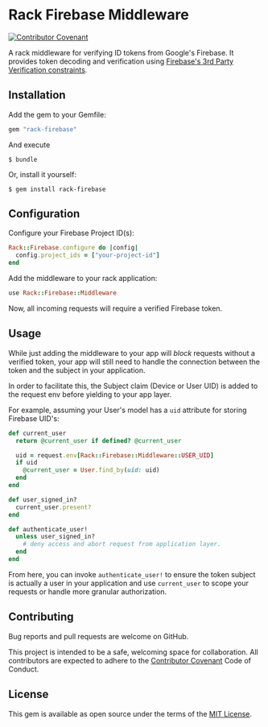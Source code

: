 # Rack Firebase Middleware

[![Contributor Covenant](https://img.shields.io/badge/Contributor%20Covenant-2.1-4baaaa.svg)](code_of_conduct.md)


A rack middleware for verifying ID tokens from Google's Firebase. It provides token decoding and verification using [Firebase's 3rd Party Verification constraints](https://firebase.google.com/docs/auth/admin/verify-id-tokens?hl=en&authuser=3#verify_id_tokens_using_a_third-party_jwt_library).

## Installation

Add the gem to your Gemfile:

```ruby
gem "rack-firebase"
```

And execute

    $ bundle

Or, install it yourself:

    $ gem install rack-firebase

## Configuration

Configure your Firebase Project ID(s):

```ruby
Rack::Firebase.configure do |config|
  config.project_ids = ["your-project-id"]
end
```

Add the middleware to your rack application:

```ruby
use Rack::Firebase::Middleware
```

Now, all incoming requests will require a verified Firebase token.

## Usage

While just adding the middleware to your app will *block* requests without a verified token, your app will still need to handle the connection between the token and the subject in your application.

In order to facilitate this, the Subject claim (Device or User UID) is added to the request env before yielding to your app layer.

For example, assuming your User's model has a `uid` attribute for storing Firebase UID's:

```ruby
def current_user
  return @current_user if defined? @current_user

  uid = request.env[Rack::Firebase::Middleware::USER_UID]
  if uid
    @current_user = User.find_by(uid: uid)
  end
end

def user_signed_in?
  current_user.present?
end

def authenticate_user!
  unless user_signed_in?
    # deny access and abort request from application layer.
  end
end
```

From here, you can invoke `authenticate_user!` to ensure the token subject is actually a user in your application and use `current_user` to scope your requests or handle more granular authorization.

## Contributing

Bug reports and pull requests are welcome on GitHub.

This project is intended to be a safe, welcoming space for collaboration. All contributors are expected to adhere to the [Contributor Covenant](https://www.contributor-covenant.org) Code of Conduct.

## License

This gem is available as open source under the terms of the [MIT License](LICENSE).
